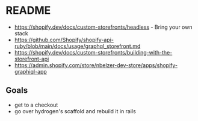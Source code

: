 # README

- https://shopify.dev/docs/custom-storefronts/headless - Bring your own stack
- https://github.com/Shopify/shopify-api-ruby/blob/main/docs/usage/graphql_storefront.md
- https://shopify.dev/docs/custom-storefronts/building-with-the-storefront-api
- https://admin.shopify.com/store/nbelzer-dev-store/apps/shopify-graphiql-app

## Goals

- get to a checkout
- go over hydrogen's scaffold and rebuild it in rails
